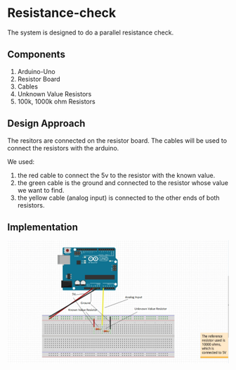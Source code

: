 # Resistance-check

The system is designed to do a parallel resistance check.

## Components

1. Arduino-Uno
2. Resistor Board
3. Cables
4. Unknown Value Resistors
5. 100k, 1000k ohm Resistors

## Design Approach

The resitors are connected on the resistor board.
The cables will be used to connect the resistors with the arduino.

We used:
1. the red cable to connect the 5v to the resistor with the known value.
2. the green cable is the ground and connected to the resistor whose value we want to find.
3. the yellow cable (analog input) is connected to the other ends of both resistors.

## Implementation
![Resistance Check](./images/ResistanceCheck.png)
